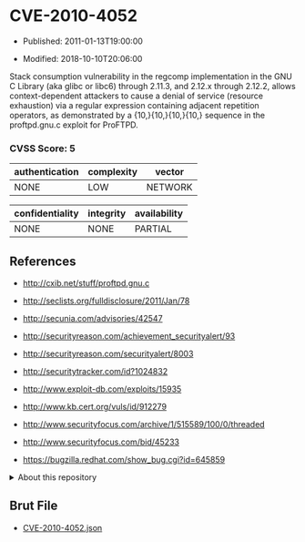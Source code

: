 # CVE-2010-4052

- Published: 2011-01-13T19:00:00

- Modified: 2018-10-10T20:06:00

Stack consumption vulnerability in the regcomp implementation in the GNU C Library (aka glibc or libc6) through 2.11.3, and 2.12.x through 2.12.2, allows context-dependent attackers to cause a denial of service (resource exhaustion) via a regular expression containing adjacent repetition operators, as demonstrated by a {10,}{10,}{10,}{10,} sequence in the proftpd.gnu.c exploit for ProFTPD.

### CVSS Score: **5**

| authentication | complexity | vector |
| --- | --- | --- |
| NONE | LOW | NETWORK |

| confidentiality | integrity | availability |
| --- | --- | --- |
| NONE | NONE | PARTIAL |

## References

* http://cxib.net/stuff/proftpd.gnu.c

* http://seclists.org/fulldisclosure/2011/Jan/78

* http://secunia.com/advisories/42547

* http://securityreason.com/achievement_securityalert/93

* http://securityreason.com/securityalert/8003

* http://securitytracker.com/id?1024832

* http://www.exploit-db.com/exploits/15935

* http://www.kb.cert.org/vuls/id/912279

* http://www.securityfocus.com/archive/1/515589/100/0/threaded

* http://www.securityfocus.com/bid/45233

* https://bugzilla.redhat.com/show_bug.cgi?id=645859

<details>
<summary>About this repository</summary> 

  This repository is part of the project [Live Hack CVE](https://github.com/Live-Hack-CVE). Main website can be found [www.live-hack.org](https://www.live-hack.org) 
  
  Made by [Sn0wAlice](https://github.com/Sn0wAlice) for the people that care about security and need to have a feed of the latest CVEs. Hope you enjoy it, don't forget to star the repo and follow me on [Twitter](https://twitter.com/Sn0wAlice) and [Github](https://github.com/Sn0wAlice). And that is my [personnal website](https://www.alice-snow.me/)

  - [Home Page](https://github.com/Live-Hack-CVE)
  - [Framework](https://github.com/Live-Hack-CVE/cve-framework)
  - [CVE database](https://github.com/Live-Hack-CVE/full_database)
  - [Changelog](https://github.com/Live-Hack-CVE/Changelog)
</details>

## Brut File

* [CVE-2010-4052.json](https://raw.githubusercontent.com/Live-Hack-CVE/full_database/main/cves/2010/CVE-2010-4052.json)

